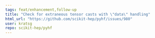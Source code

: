 ```yaml
---
tags: feat/enhancement,follow-up
title: "Check for extraneous tensor casts with \"data\" handling"
html_url: "https://github.com/scikit-hep/pyhf/issues/980"
user: kratsg
repo: scikit-hep/pyhf
---
```



